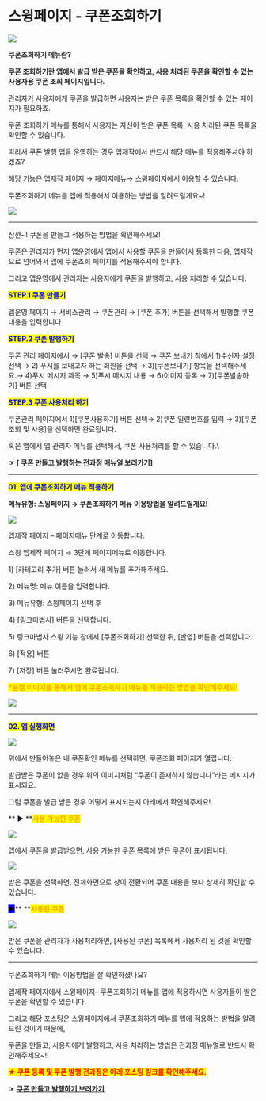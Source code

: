 # 스윙페이지 - 쿠폰조회하기

![](https://wp.swing2app.co.kr/wp-content/uploads/2019/06/%EC%BF%A0%ED%8F%B0%EC%A1%B0%ED%9A%8C%ED%95%98%EA%B8%B0-%EC%A0%9C%EB%AA%A91.png)

**쿠폰조회하기 메뉴란?**

**쿠폰 조회하기란 앱에서 발급 받은 쿠폰을 확인하고, 사용 처리된 쿠폰을 확인할 수 있는 사용자용 쿠폰 조회 페이지입니다.**

관리자가 사용자에게 쿠폰을 발급하면 사용자는 받은 쿠폰 목록을 확인할 수 있는 페이지가 필요하죠.

쿠폰 조회하기 메뉴를 통해서 사용자는 자신이 받은 쿠폰 목록, 사용 처리된 쿠폰 목록을 확인할 수 있습니다.

따라서 쿠폰 발행 앱을 운영하는 경우 앱제작에서 반드시 해당 메뉴를 적용해주셔야 하겠죠?

해당 기능은 앱제작 페이지 → 페이지메뉴→ 스윙페이지에서 이용할 수 있습니다.

쿠폰조회하기 메뉴를 앱에 적용해서 이용하는 방법을 알려드릴게요\~!

![](https://wp.swing2app.co.kr/wp-content/uploads/2019/06/%EC%8A%A4%EC%9C%99%EA%B3%B5%EC%8B%9D%EC%95%B1-%EC%BF%A0%ED%8F%B0%EC%82%AC%EC%9A%A9-KR.png)

***

잠깐\~! 쿠폰을 만들고 적용하는 방법을 확인해주세요!

쿠폰은 관리자가 먼저 앱운영에서 앱에서 사용할 쿠폰을 만들어서 등록한 다음, 앱제작으로 넘어와서 앱에 쿠폰조회 페이지를 적용해주셔야 합니다.

그리고 앱운영에서 관리자는 사용자에게 쿠폰을 발행하고, 사용 처리할 수 있습니다.

<mark style="color:blue;">**STEP.1 쿠폰 만들기**</mark>

앱운영 페이지 → 서비스관리 → 쿠폰관리 → \[쿠폰 추가] 버튼을 선택해서 발행할 쿠폰 내용을 입력합니다

<mark style="color:blue;">**STEP.2 쿠폰 발행하기**</mark>

쿠폰 관리 페이지에서 → \[쿠폰 발송] 버튼을 선택 → 쿠폰 보내기 창에서 1)수신자 설정 선택 → 2) 푸시를 보내고자 하는 회원을 선택 → 3)\[쿠폰보내기] 항목을 선택해주세요.→ 4)푸시 메시지 제목 → 5)푸시 메시지 내용 → 6)이미지 등록 → 7)\[쿠폰발송하기] 버튼 선택​

<mark style="color:blue;">**STEP.3 쿠폰 사용처리 하기**</mark>

쿠폰관리 페이지에서 1)\[쿠폰사용하기] 버튼 선택→ 2)쿠폰 일련번호를 입력 → 3)\[쿠폰 조회 및 사용]을 선택하면 완료됩니다.

혹은 앱에서 앱 관리자 메뉴를 선택해서, 쿠폰 사용처리를 할 수 있습니다.\


**☞** [**\[ 쿠폰 만들고 발행하는 전과정 매뉴얼 보러가기\]**](../../appmanage/service/coupon.md)

***

<mark style="color:blue;">**01. 앱에 쿠폰조회하기 메뉴 적용하기**</mark>

**메뉴유형: 스윙페이지 → 쿠폰조회하기 메뉴 이용방법을 알려드릴게요!**

![](https://wp.swing2app.co.kr/wp-content/uploads/2019/06/%EC%BF%A0%ED%8F%B0%EC%A1%B0%ED%9A%8C%ED%95%98%EA%B8%B0-NEW1.png)

앱제작 페이지 – 페이지메뉴 단계로 이동합니다.

스윙 앱제작 페이지 → 3단계 페이지메뉴로 이동합니다.

1\) \[카테고리 추가] 버튼 눌러서 새 메뉴를 추가해주세요.

2\) 메뉴명: 메뉴 이름을 입력합니다.&#x20;

3\) 메뉴유형: 스윙페이지 선택 후

4\) \[링크마법사] 버튼을 선택합니다.

5\) 링크마법사 스윙 기능 창에서 \[쿠폰조회하기] 선택한 뒤,  \[반영] 버튼을 선택합니다.&#x20;

6\)  \[적용] 버튼

7\) \[저장] 버튼 눌러주시면 완료됩니다.

<mark style="color:orange;"></mark>

<mark style="color:orange;">**\*움짤 이미지를 통해서 앱에 쿠폰조회하기 메뉴를 적용하는 방법을 확인해주세요!**</mark>

![](https://wp.swing2app.co.kr/wp-content/uploads/2019/06/%EB%85%B9%ED%99%94\_2020\_12\_07\_15\_42\_39\_428.gif)

***

<mark style="color:blue;">**02. 앱 실행화면**</mark>

![](https://wp.swing2app.co.kr/wp-content/uploads/2019/06/%EC%8A%A4%EC%9C%99%ED%8E%98%EC%9D%B4%EC%A7%80-%EC%BF%A0%ED%8F%B02.png)

위에서 만들어놓은 내 쿠폰확인 메뉴를 선택하면, 쿠폰조회 페이지가 열립니다.

발급받은 쿠폰이 없을 경우 위의 이미지처럼 “쿠폰이 존재하지 않습니다”라는 메시지가 표시되요.

그럼 쿠폰을 발급 받은 경우 어떻게 표시되는지 아래에서 확인해주세요!



&#x20;** **<mark style="background-color:blue;">**▶**</mark>**  **<mark style="color:orange;">**사용 가능한 쿠폰**</mark>

![](https://wp.swing2app.co.kr/wp-content/uploads/2019/06/%EC%BF%A0%ED%8F%B08.png)

앱에서 쿠폰을 발급받으면, 사용 가능한 쿠폰 목록에 받은 쿠폰이 표시됩니다.

![](https://wp.swing2app.co.kr/wp-content/uploads/2019/06/%EC%BF%A0%ED%8F%B07.png)

받은 쿠폰을 선택하면, 전체화면으로 창이 전환되어 쿠폰 내용을 보다 상세히 확인할 수 있습니다.



<mark style="background-color:blue;">**▶**</mark>**  **<mark style="color:orange;">**사용된 쿠폰**</mark>

![](https://wp.swing2app.co.kr/wp-content/uploads/2019/06/%EC%BF%A0%ED%8F%B010.png)

받은 쿠폰을 관리자가 사용처리하면, \[사용된 쿠폰] 목록에서 사용처리 된 것을 확인할 수 있습니다.

***

쿠폰조회하기 메뉴 이용방법을 잘 확인하셨나요?

앱제작 페이지에서 스윙페이지- 쿠폰조회하기 메뉴를 앱에 적용하시면 사용자들이 받은 쿠폰을 확인할 수 있습니다.

그리고 해당 포스팅은 스윙페이지에서 쿠폰조회하기 메뉴를 앱에 적용하는 방법을 알려드린 것이기 때문에,

쿠폰을 만들고, 사용자에게 발행하고, 사용 처리하는 방법은 전과정 매뉴얼로 반드시 확인해주세요\~!!



<mark style="color:red;">**★ 쿠폰 등록 및 쿠폰 발행 전과정은 아래 포스팅 링크를 확인해주세요.**</mark>

**☞** [**쿠폰 만들고 발행하기 보러가기**](../../appmanage/service/coupon.md)
